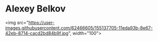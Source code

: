 # Alexey Belkov
<img src="https://user-images.githubusercontent.com/62466605/155137705-11eda93b-8e67-42eb-8714-cacd2bd84b9f.jpg", width="100">
